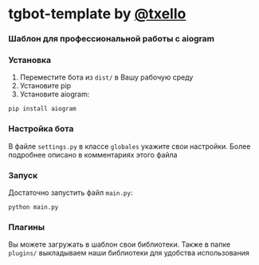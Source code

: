 # tgbot-template by [@txello](https://github.com/txello)

### Шаблон для профессиональной работы с aiogram


### Установка
1. Переместите бота из ```dist/``` в Вашу рабочую среду
2. Установите pip
3. Установите aiogram:
```console
pip install aiogram
```

### Настройка бота
В файле ```settings.py``` в классе ```globales``` укажите свои настройки.
Более подробнее описано в комментариях этого файла

### Запуск
Достаточно запустить файл ```main.py```:
```console
python main.py
```


### Плагины
Вы можете загружать в шаблон свои библиотеки.
Также в папке ```plugins/``` выкладываем наши библиотеки для удобства использования
